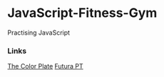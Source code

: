 # JavaScript-Fitness-Gym

Practising JavaScript

### Links

[The Color Plate](https://flatuicolors.com)
[Futura PT](https://fonts.adobe.com/fonts/futura-pt)
